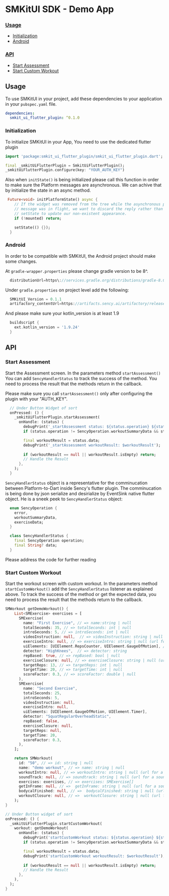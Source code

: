 # SMKitUI SDK - Demo App

### [Usage](#usage)
* [Initialization](#initialization)
* [Android](#Android)

### [API](#api)
* [Start Assessment](#start-assessment)
* [Start Custom Workout](#start-custom-workout)

## Usage
To use SMKitUI in your project, add these dependencies to your application in your `pubspec.yaml` file.
```yaml
dependencies:
  smkit_ui_flutter_plugin: ^0.1.0
```

### Initialization
To initialize SMKitUI in your App, You need to use the dedicated flutter plugin 
```dart
import 'package:smkit_ui_flutter_plugin/smkit_ui_flutter_plugin.dart';

final _smkitUiFlutterPlugin = SmkitUiFlutterPlugin();
_smkitUiFlutterPlugin.configure(key: "YOUR_AUTH_KEY")
```

Also when `initState()` is being initialized please call this function in order to make sure the Platform messages are asynchronous.
We can achive that by initialize the state in an async method.

```dart
 Future<void> initPlatformState() async {
    // If the widget was removed from the tree while the asynchronous platform
    // message was in flight, we want to discard the reply rather than calling
    // setState to update our non-existent appearance.
    if (!mounted) return;

    setState(() {});
  }
```
### Android
In order to be compatible with SMKitUI, the Android project should make some changes.

At `gradle-wrapper.properties` please change gradle version to be 8^.

```groovy
  distributionUrl=https\://services.gradle.org/distributions/gradle-8.0-bin.zip
```

Under `gradle.properties` on project level add the following: 

```groovy
  SMKitUI_Version = 0.1.1
  artifactory_contentUrl=https://artifacts.sency.ai/artifactory/release
```

And please make sure your kotlin_version is at least 1.9
```groovy
  buildscript {
    ext.kotlin_version = '1.9.24'
  }
```

## API
### Start Assessment
Start the Assessment screen. In the parameters method `startAssessment()` You can add `SencyHandlerStatus` to track the success of the method. 
You need to process the result that the methods return in the callback.

Please make sure you call `startAssessment()` only after configuring the plugin with your "AUTH_KEY".
```dart
  // Under Button Widget of sort
  onPressed: () {
    _smkitUiFlutterPlugin.startAssessment(
      onHandle: (status) {
        debugPrint('_startAssessment status: ${status.operation} ${status.data}');
        if (status.operation != SencyOperation.workoutSummaryData && status.data == null) return;

        final workoutResult = status.data;
        debugPrint('_startAssessment workoutResult: $workoutResult');
        
        if (workoutResult == null || workoutResult.isEmpty) return;
        // Handle the Result
      },
    );
  }
```

`SencyHandlerStatus` object is a representative for the comminucation between Platform-to-Dart inside Sency's flutter plugin.
The comminucation is being done by json serialize and desirialize by EventSink native flutter object.
He is a sneek peek to `SencyHandlerStatus` object: 

```dart
  enum SencyOperation {
    error,
    workoutSummaryData,
    exerciseData;
  }

  class SencyHandlerStatus {
    final SencyOperation operation;
    final String? data;
  }
```

Please address the code for further reading

### Start Custom Workout
Start the workout screen with custom workout. In the parameters method `startCustomWorkout()` add the `SencyHandlerStatus` listener as explained above. To track the success of the method or get the expected
data, you need to process the result that the methods return to the callback.
```dart
SMWorkout getDemoWorkout() {
    List<SMExercise> exercises = [
      SMExercise(
        name: "First Exercise", // => name:string | null
        totalSeconds: 35, // => totalSeconds: int | null
        introSeconds: 5, // => introSeconds: int | null
        videoInstruction: null,  // => videoInstruction: string | null (url for a video)
        exerciseIntro: null, // => exerciseIntro: string | null (url for a sound)
        uiElements: [UIElement.RepsCounter, UIElement.GaugeOfMotion], // => uiElements: UIElement[] | null
        detector: "HighKnees",  // => detector: string
        repBased: true, // => repBased: bool | null
        exerciseClosure: null, // => exerciseClosure: string | null (url for a sound)
        targetReps: 13, // => targetReps: int | null
        targetTime: 20, // => targetTime: int | null
        scoreFactor: 0.3, // => scoreFactor: double | null
      ),
      SMExercise(
        name: "Second Exercise",
        totalSeconds: 25,
        introSeconds: 5,
        videoInstruction: null,
        exerciseIntro: null,
        uiElements: [UIElement.GaugeOfMotion, UIElement.Timer],
        detector: "SquatRegularOverheadStatic",
        repBased: false,
        exerciseClosure: null,
        targetReps: null,
        targetTime: 20,
        scoreFactor: 0.3,
      ),
    ];

    return SMWorkout(
      id: "50", // => id: string | null
      name: "demo workout", // => name: string | null
      workoutIntro: null, // => workoutIntro: string | null (url for a sound)
      soundTrack: null, // => soundtrack: string | null (url for a sound)
      exercises: exercises, // => exercises: SMExercise[]
      getInFrame: null, // =>  getInFrame: string | null (url for a sound)
      bodycalFinished: null, // =>  bodycalFinished: string | null (url for a sound)
      workoutClosure: null, // =>  workoutClosure: string | null (url for a sound)
    );
}

// Under Button widget of sort 
onPressed: () {
  _smkitUiFlutterPlugin.startCustomWorkout(
    workout: getDemoWorkout(
      onHandle: (status) {
        debugPrint('startCustomWorkout status: ${status.operation} ${status.data}');
        if (status.operation != SencyOperation.workoutSummaryData && status.data == null) return;

        final workoutResult = status.data;
        debugPrint('startCustomWorkout workoutResult: $workoutResult');
        
        if (workoutResult == null || workoutResult.isEmpty) return;
        // Handle the Result
      },
    ),
  );
}
```
